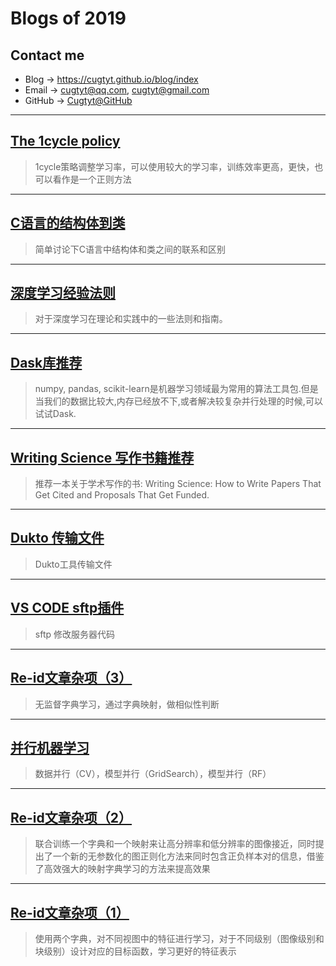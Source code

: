 # **Blogs of 2019**

## Contact me

* Blog -> <https://cugtyt.github.io/blog/index>
* Email -> <cugtyt@qq.com>, <cugtyt@gmail.com>
* GitHub -> [Cugtyt@GitHub](https://github.com/Cugtyt)

---

## [**The 1cycle policy**](https://cugtyt.github.io/blog/2019/0411)

> 1cycle策略调整学习率，可以使用较大的学习率，训练效率更高，更快，也可以看作是一个正则方法

---

## [**C语言的结构体到类**](https://cugtyt.github.io/blog/2019/0406)

> 简单讨论下C语言中结构体和类之间的联系和区别

---

## [**深度学习经验法则**](https://cugtyt.github.io/blog/2019/0405)

> 对于深度学习在理论和实践中的一些法则和指南。

---

## [**Dask库推荐**](https://cugtyt.github.io/blog/2019/0401)

> numpy, pandas, scikit-learn是机器学习领域最为常用的算法工具包.但是当我们的数据比较大,内存已经放不下,或者解决较复杂并行处理的时候,可以试试Dask.

---

## [**Writing Science 写作书籍推荐**](https://cugtyt.github.io/blog/2019/0331)

> 推荐一本关于学术写作的书: Writing Science: How to Write Papers That Get Cited and Proposals That Get Funded. 

---

## [**Dukto 传输文件**](https://cugtyt.github.io/blog/2019/0330)

> Dukto工具传输文件

---

## [**VS CODE sftp插件**](https://cugtyt.github.io/blog/2019/0120)

> sftp 修改服务器代码

---

## [**Re-id文章杂项（3）**](https://cugtyt.github.io/blog/2019/0115)

> 无监督字典学习，通过字典映射，做相似性判断

---

## [**并行机器学习**](https://cugtyt.github.io/blog/2019/0112)

> 数据并行（CV），模型并行（GridSearch），模型并行（RF）

---

## [**Re-id文章杂项（2）**](https://cugtyt.github.io/blog/2019/0111)

> 联合训练一个字典和一个映射来让高分辨率和低分辨率的图像接近，同时提出了一个新的无参数化的图正则化方法来同时包含正负样本对的信息，借鉴了高效强大的映射字典学习的方法来提高效果

---

## [**Re-id文章杂项（1）**](https://cugtyt.github.io/blog/2019/0110)

> 使用两个字典，对不同视图中的特征进行学习，对于不同级别（图像级别和块级别）设计对应的目标函数，学习更好的特征表示
